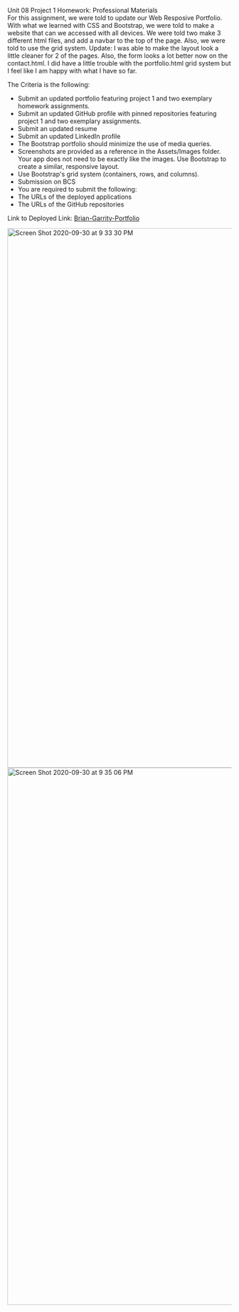 
Unit 08 Project 1 Homework: Professional Materials
<br> 
For this assignment, we were told to update our Web Resposive Portfolio. With what we learned with CSS and Bootstrap, we were told to make a website that can we accessed with all devices. We were told two make 3 different html files, and add a navbar to the top of the page. Also, we were told to use the grid system. Update: I was able to make the layout look a little cleaner for 2 of the pages. Also, the form looks a lot better now on the contact.html. I did have a little trouble with the portfolio.html  grid system but I feel like I am happy with what I have so far.


The Criteria is the following: 
- Submit an updated portfolio featuring project 1 and two exemplary homework assignments.
- Submit an updated GitHub profile with pinned repositories featuring project 1 and two exemplary assignments.
- Submit an updated resume
- Submit an updated LinkedIn profile
- The Bootstrap portfolio should minimize the use of media queries.
- Screenshots are provided as a reference in the Assets/Images folder. Your app does not need to be exactly like the images. Use Bootstrap to create a similar, responsive layout.
- Use Bootstrap's grid system (containers, rows, and columns).
- Submission on BCS
- You are required to submit the following:
- The URLs of the deployed applications
- The URLs of the GitHub repositories

Link to Deployed Link: [Brian-Garrity-Portfolio](https://garrib10.github.io/Brian-Garrity-Portfolio/.)

<img width="1212" alt="Screen Shot 2020-09-30 at 9 33 30 PM" src="https://user-images.githubusercontent.com/68867054/94756362-56eec180-0365-11eb-98e7-aa044242eb58.png">




<img width="1207" alt="Screen Shot 2020-09-30 at 9 35 06 PM" src="https://user-images.githubusercontent.com/68867054/94756426-830a4280-0365-11eb-8343-f98272234611.png">
